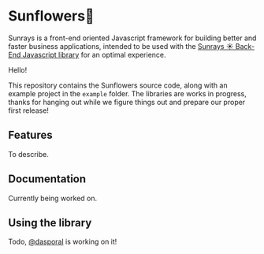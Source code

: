 # Sunflowers🌻

Sunrays is a front-end oriented Javascript framework for building better and faster business applications, intended to be used with the [Sunrays ☀️ Back-End Javascript library](https://github.com/lenacassandre/sunrays) for an optimal experience.

Hello!

This repository contains the Sunflowers source code, along with an example project in the `example` folder. The libraries are works in progress, thanks for hanging out while we figure things out and prepare our proper first release!

## Features

To describe.

## Documentation

Currently being worked on.

## Using the library

Todo, [@dasporal](https://github.com/dasporal) is working on it!